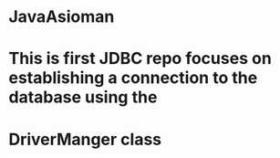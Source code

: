 # JavaAsioman
# This is first JDBC repo focuses on establishing a connection to the database using the 
# DriverManger class
